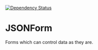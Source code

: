[![Dependency Status](https://gemnasium.com/valtido/JSONForm.svg)](https://gemnasium.com/valtido/JSONForm)

JSONForm
========

Forms which can control data as they are.
